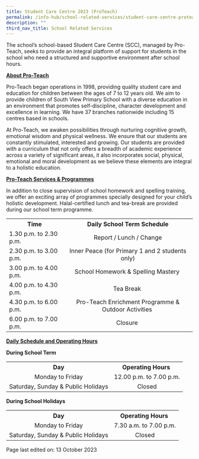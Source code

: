 ```yaml
---
title: Student Care Centre 2023 (ProTeach)
permalink: /info-hub/school-related-services/student-care-centre-proteach/
description: ""
third_nav_title: School Related Services
---
```

<p>The school’s school-based Student Care Centre (SCC), managed by Pro-Teach, seeks to provide an integral platform of support for students in the school who need a structured and supportive environment after school hours.</p>
<p><u><strong>About Pro-Teach</strong></u></p>
<p>Pro-Teach began operations in 1998, providing quality student care and education for children between the ages of 7 to 12 years old. We aim to provide children of South View Primary School with a diverse education in an environment that promotes self-discipline, character development and excellence in learning. We have 37 branches nationwide including 15 centres based in schools.</p>
<p>At Pro-Teach, we awaken possibilities through nurturing cognitive growth, emotional wisdom and physical wellness. We ensure that our students are constantly stimulated, interested and growing. Our students are provided with a curriculum that not only offers a breadth of academic experience across a variety of significant areas, it also incorporates social, physical, emotional and moral development as we believe these elements are integral to a holistic education.</p>
<p><strong><u>Pro-Teach Services &amp; Programmes</u></strong></p>
<p>In addition to close supervision of school homework and spelling training, we offer an exciting array of programmes specially designed for your child’s holistic development. Halal-certified lunch and tea-break are provided during our school term programme.</p><table>
<tbody>
<tr>
<th style="text-align: center;">Time</th>
<th style="text-align: center;">Daily School Term Schedule</th>
</tr>
<tr>
<td>1.30 p.m. to 2.30 p.m.</td>
<td style="text-align: center;">Report / Lunch / Change</td>
</tr>
<tr>
<td>2.30 p.m. to 3.00 p.m.</td>
<td style="text-align: center;">Inner Peace (for Primary 1 and 2 students only)</td>
</tr>
<tr>
<td>3.00 p.m. to 4.00 p.m.&nbsp;</td>
<td style="text-align: center;">School Homework &amp; Spelling Mastery&nbsp;</td>
</tr>
<tr>
<td>4.00 p.m. to 4.30 p.m.&nbsp;</td>
<td style="text-align: center;">Tea Break&nbsp;</td>
</tr>
<tr>
<td>4.30 p.m. to 6.00 p.m.&nbsp;</td>
<td style="text-align: center;">Pro-Teach Enrichment Programme &amp; Outdoor Activities&nbsp;</td>
</tr>
<tr>
<td>6.00 p.m. to 7.00 p.m.&nbsp;</td>
<td style="text-align: center;">Closure&nbsp;</td>
</tr>
</tbody>
</table>
<p><strong><u>Daily Schedule and Operating Hours</u></strong></p>
<p><strong>During School Term</strong></p>
<table>
<tbody>
<tr>
<th style="text-align: center;">Day</th>
<th style="text-align: center;">Operating Hours&nbsp;</th>
</tr>
<tr>
<td style="text-align: center;">Monday to Friday</td>
<td style="text-align: center;">12.00 p.m. to 7.00 p.m.</td>
</tr>
<tr>
<td style="text-align: center;">Saturday, Sunday &amp; Public Holidays</td>
<td style="text-align: center;">Closed</td>
</tr>
</tbody>
</table>
<p><strong>During School Holidays</strong></p>
<table>
<tbody>
<tr>
<th style="text-align: center;">Day</th>
<th style="text-align: center;">Operating Hours&nbsp;</th>
</tr>
<tr>
<td style="text-align: center;">Monday to Friday</td>
<td style="text-align: center;">7.30 a.m. to 7.00 p.m.</td>
</tr>
<tr>
<td style="text-align: center;">Saturday, Sunday &amp; Public Holidays</td>
<td style="text-align: center;">Closed</td>
</tr>
</tbody>
</table>
<p>Page last edited on: 13 October 2023</p>